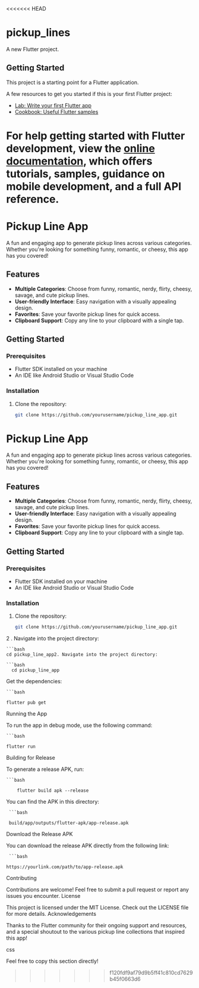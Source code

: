 <<<<<<< HEAD
# pickup_lines

A new Flutter project.

## Getting Started

This project is a starting point for a Flutter application.

A few resources to get you started if this is your first Flutter project:

- [Lab: Write your first Flutter app](https://docs.flutter.dev/get-started/codelab)
- [Cookbook: Useful Flutter samples](https://docs.flutter.dev/cookbook)

For help getting started with Flutter development, view the
[online documentation](https://docs.flutter.dev/), which offers tutorials,
samples, guidance on mobile development, and a full API reference.
=======
# Pickup Line App

A fun and engaging app to generate pickup lines across various categories. Whether you're looking for something funny, romantic, or cheesy, this app has you covered!

## Features

- **Multiple Categories**: Choose from funny, romantic, nerdy, flirty, cheesy, savage, and cute pickup lines.
- **User-friendly Interface**: Easy navigation with a visually appealing design.
- **Favorites**: Save your favorite pickup lines for quick access.
- **Clipboard Support**: Copy any line to your clipboard with a single tap.

## Getting Started

### Prerequisites

- Flutter SDK installed on your machine
- An IDE like Android Studio or Visual Studio Code

### Installation

1. Clone the repository:

   ```bash
   git clone https://github.com/yourusername/pickup_line_app.git

# Pickup Line App

A fun and engaging app to generate pickup lines across various categories. Whether you're looking for something funny, romantic, or cheesy, this app has you covered!

## Features

- **Multiple Categories**: Choose from funny, romantic, nerdy, flirty, cheesy, savage, and cute pickup lines.
- **User-friendly Interface**: Easy navigation with a visually appealing design.
- **Favorites**: Save your favorite pickup lines for quick access.
- **Clipboard Support**: Copy any line to your clipboard with a single tap.

## Getting Started

### Prerequisites

- Flutter SDK installed on your machine
- An IDE like Android Studio or Visual Studio Code

### Installation

1. Clone the repository:

   ```bash
   git clone https://github.com/yourusername/pickup_line_app.git


2 . Navigate into the project directory:

    ```bash
    cd pickup_line_app2. Navigate into the project directory:

    ```bash
      cd pickup_line_app

Get the dependencies:

    ```bash

    flutter pub get

Running the App

To run the app in debug mode, use the following command:

    ```bash

    flutter run
 
Building for Release

To generate a release APK, run:

    ```bash

        flutter build apk --release

You can find the APK in this directory:

     ```bash

     build/app/outputs/flutter-apk/app-release.apk

Download the Release APK

You can download the release APK directly from the following link:

     ```bash

    https://yourlink.com/path/to/app-release.apk

Contributing

Contributions are welcome! Feel free to submit a pull request or report any issues you encounter.
License

This project is licensed under the MIT License. Check out the LICENSE file for more details.
Acknowledgements

Thanks to the Flutter community for their ongoing support and resources, and a special shoutout to the various pickup line collections that inspired this app!

css


Feel free to copy this section directly!







>>>>>>> f120fdf9af79d9b5ff41c810cd7629b45f0663d6
